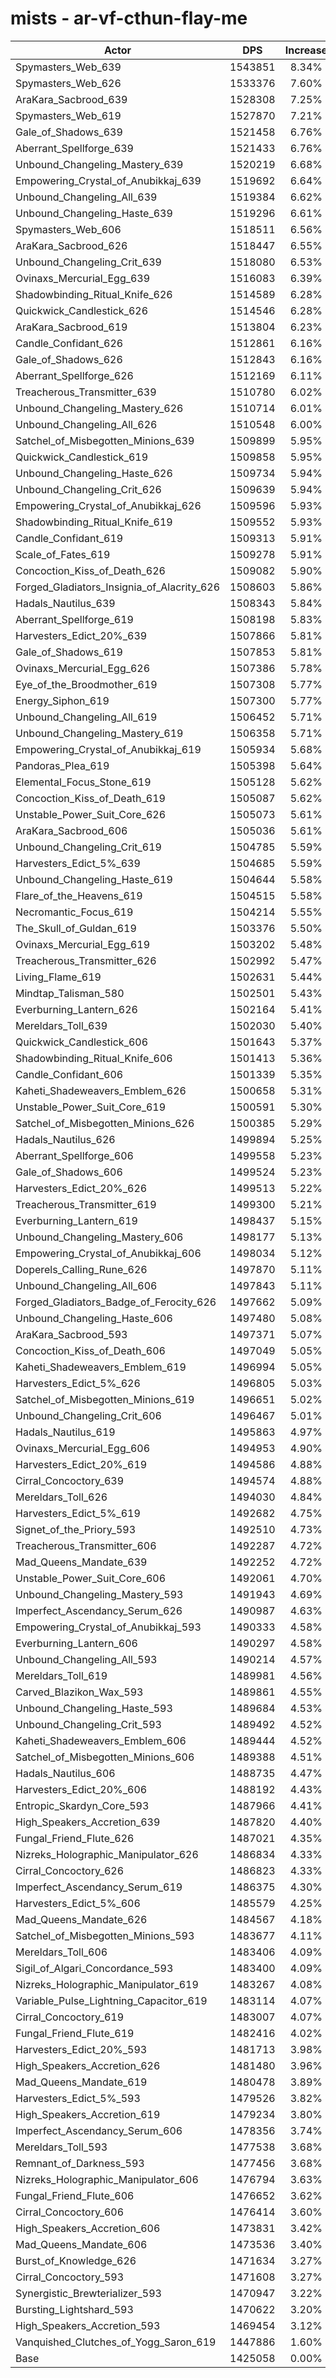# mists - ar-vf-cthun-flay-me
| Actor | DPS | Increase |
|---|:---:|:---:|
|Spymasters_Web_639|1543851|8.34%|
|Spymasters_Web_626|1533376|7.60%|
|AraKara_Sacbrood_639|1528308|7.25%|
|Spymasters_Web_619|1527870|7.21%|
|Gale_of_Shadows_639|1521458|6.76%|
|Aberrant_Spellforge_639|1521433|6.76%|
|Unbound_Changeling_Mastery_639|1520219|6.68%|
|Empowering_Crystal_of_Anubikkaj_639|1519692|6.64%|
|Unbound_Changeling_All_639|1519384|6.62%|
|Unbound_Changeling_Haste_639|1519296|6.61%|
|Spymasters_Web_606|1518511|6.56%|
|AraKara_Sacbrood_626|1518447|6.55%|
|Unbound_Changeling_Crit_639|1518080|6.53%|
|Ovinaxs_Mercurial_Egg_639|1516083|6.39%|
|Shadowbinding_Ritual_Knife_626|1514589|6.28%|
|Quickwick_Candlestick_626|1514546|6.28%|
|AraKara_Sacbrood_619|1513804|6.23%|
|Candle_Confidant_626|1512861|6.16%|
|Gale_of_Shadows_626|1512843|6.16%|
|Aberrant_Spellforge_626|1512169|6.11%|
|Treacherous_Transmitter_639|1510780|6.02%|
|Unbound_Changeling_Mastery_626|1510714|6.01%|
|Unbound_Changeling_All_626|1510548|6.00%|
|Satchel_of_Misbegotten_Minions_639|1509899|5.95%|
|Quickwick_Candlestick_619|1509858|5.95%|
|Unbound_Changeling_Haste_626|1509734|5.94%|
|Unbound_Changeling_Crit_626|1509639|5.94%|
|Empowering_Crystal_of_Anubikkaj_626|1509596|5.93%|
|Shadowbinding_Ritual_Knife_619|1509552|5.93%|
|Candle_Confidant_619|1509313|5.91%|
|Scale_of_Fates_619|1509278|5.91%|
|Concoction_Kiss_of_Death_626|1509082|5.90%|
|Forged_Gladiators_Insignia_of_Alacrity_626|1508603|5.86%|
|Hadals_Nautilus_639|1508343|5.84%|
|Aberrant_Spellforge_619|1508198|5.83%|
|Harvesters_Edict_20%_639|1507866|5.81%|
|Gale_of_Shadows_619|1507853|5.81%|
|Ovinaxs_Mercurial_Egg_626|1507386|5.78%|
|Eye_of_the_Broodmother_619|1507308|5.77%|
|Energy_Siphon_619|1507300|5.77%|
|Unbound_Changeling_All_619|1506452|5.71%|
|Unbound_Changeling_Mastery_619|1506358|5.71%|
|Empowering_Crystal_of_Anubikkaj_619|1505934|5.68%|
|Pandoras_Plea_619|1505398|5.64%|
|Elemental_Focus_Stone_619|1505128|5.62%|
|Concoction_Kiss_of_Death_619|1505087|5.62%|
|Unstable_Power_Suit_Core_626|1505073|5.61%|
|AraKara_Sacbrood_606|1505036|5.61%|
|Unbound_Changeling_Crit_619|1504785|5.59%|
|Harvesters_Edict_5%_639|1504685|5.59%|
|Unbound_Changeling_Haste_619|1504644|5.58%|
|Flare_of_the_Heavens_619|1504515|5.58%|
|Necromantic_Focus_619|1504214|5.55%|
|The_Skull_of_Guldan_619|1503376|5.50%|
|Ovinaxs_Mercurial_Egg_619|1503202|5.48%|
|Treacherous_Transmitter_626|1502992|5.47%|
|Living_Flame_619|1502631|5.44%|
|Mindtap_Talisman_580|1502501|5.43%|
|Everburning_Lantern_626|1502164|5.41%|
|Mereldars_Toll_639|1502030|5.40%|
|Quickwick_Candlestick_606|1501643|5.37%|
|Shadowbinding_Ritual_Knife_606|1501413|5.36%|
|Candle_Confidant_606|1501339|5.35%|
|Kaheti_Shadeweavers_Emblem_626|1500658|5.31%|
|Unstable_Power_Suit_Core_619|1500591|5.30%|
|Satchel_of_Misbegotten_Minions_626|1500385|5.29%|
|Hadals_Nautilus_626|1499894|5.25%|
|Aberrant_Spellforge_606|1499558|5.23%|
|Gale_of_Shadows_606|1499524|5.23%|
|Harvesters_Edict_20%_626|1499513|5.22%|
|Treacherous_Transmitter_619|1499300|5.21%|
|Everburning_Lantern_619|1498437|5.15%|
|Unbound_Changeling_Mastery_606|1498177|5.13%|
|Empowering_Crystal_of_Anubikkaj_606|1498034|5.12%|
|Doperels_Calling_Rune_626|1497870|5.11%|
|Unbound_Changeling_All_606|1497843|5.11%|
|Forged_Gladiators_Badge_of_Ferocity_626|1497662|5.09%|
|Unbound_Changeling_Haste_606|1497480|5.08%|
|AraKara_Sacbrood_593|1497371|5.07%|
|Concoction_Kiss_of_Death_606|1497049|5.05%|
|Kaheti_Shadeweavers_Emblem_619|1496994|5.05%|
|Harvesters_Edict_5%_626|1496805|5.03%|
|Satchel_of_Misbegotten_Minions_619|1496651|5.02%|
|Unbound_Changeling_Crit_606|1496467|5.01%|
|Hadals_Nautilus_619|1495863|4.97%|
|Ovinaxs_Mercurial_Egg_606|1494953|4.90%|
|Harvesters_Edict_20%_619|1494586|4.88%|
|Cirral_Concoctory_639|1494574|4.88%|
|Mereldars_Toll_626|1494030|4.84%|
|Harvesters_Edict_5%_619|1492682|4.75%|
|Signet_of_the_Priory_593|1492510|4.73%|
|Treacherous_Transmitter_606|1492287|4.72%|
|Mad_Queens_Mandate_639|1492252|4.72%|
|Unstable_Power_Suit_Core_606|1492061|4.70%|
|Unbound_Changeling_Mastery_593|1491943|4.69%|
|Imperfect_Ascendancy_Serum_626|1490987|4.63%|
|Empowering_Crystal_of_Anubikkaj_593|1490333|4.58%|
|Everburning_Lantern_606|1490297|4.58%|
|Unbound_Changeling_All_593|1490214|4.57%|
|Mereldars_Toll_619|1489981|4.56%|
|Carved_Blazikon_Wax_593|1489861|4.55%|
|Unbound_Changeling_Haste_593|1489684|4.53%|
|Unbound_Changeling_Crit_593|1489492|4.52%|
|Kaheti_Shadeweavers_Emblem_606|1489444|4.52%|
|Satchel_of_Misbegotten_Minions_606|1489388|4.51%|
|Hadals_Nautilus_606|1488735|4.47%|
|Harvesters_Edict_20%_606|1488192|4.43%|
|Entropic_Skardyn_Core_593|1487966|4.41%|
|High_Speakers_Accretion_639|1487820|4.40%|
|Fungal_Friend_Flute_626|1487021|4.35%|
|Nizreks_Holographic_Manipulator_626|1486834|4.33%|
|Cirral_Concoctory_626|1486823|4.33%|
|Imperfect_Ascendancy_Serum_619|1486375|4.30%|
|Harvesters_Edict_5%_606|1485579|4.25%|
|Mad_Queens_Mandate_626|1484567|4.18%|
|Satchel_of_Misbegotten_Minions_593|1483677|4.11%|
|Mereldars_Toll_606|1483406|4.09%|
|Sigil_of_Algari_Concordance_593|1483400|4.09%|
|Nizreks_Holographic_Manipulator_619|1483267|4.08%|
|Variable_Pulse_Lightning_Capacitor_619|1483114|4.07%|
|Cirral_Concoctory_619|1483007|4.07%|
|Fungal_Friend_Flute_619|1482416|4.02%|
|Harvesters_Edict_20%_593|1481713|3.98%|
|High_Speakers_Accretion_626|1481480|3.96%|
|Mad_Queens_Mandate_619|1480478|3.89%|
|Harvesters_Edict_5%_593|1479526|3.82%|
|High_Speakers_Accretion_619|1479234|3.80%|
|Imperfect_Ascendancy_Serum_606|1478356|3.74%|
|Mereldars_Toll_593|1477538|3.68%|
|Remnant_of_Darkness_593|1477456|3.68%|
|Nizreks_Holographic_Manipulator_606|1476794|3.63%|
|Fungal_Friend_Flute_606|1476652|3.62%|
|Cirral_Concoctory_606|1476414|3.60%|
|High_Speakers_Accretion_606|1473831|3.42%|
|Mad_Queens_Mandate_606|1473536|3.40%|
|Burst_of_Knowledge_626|1471634|3.27%|
|Cirral_Concoctory_593|1471608|3.27%|
|Synergistic_Brewterializer_593|1470947|3.22%|
|Bursting_Lightshard_593|1470622|3.20%|
|High_Speakers_Accretion_593|1469454|3.12%|
|Vanquished_Clutches_of_Yogg_Saron_619|1447886|1.60%|
|Base|1425058|0.00%|
